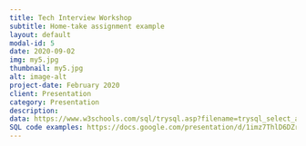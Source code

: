 ```yaml
---
title: Tech Interview Workshop
subtitle: Home-take assignment example
layout: default
modal-id: 5
date: 2020-09-02
img: my5.jpg
thumbnail: my5.jpg
alt: image-alt
project-date: February 2020
client: Presentation
category: Presentation
description: 
data: https://www.w3schools.com/sql/trysql.asp?filename=trysql_select_all
SQL code examples: https://docs.google.com/presentation/d/1imz7ThlD6DZrS7pHfzUXDQDGWyJyIKVwxMRlpXstZDw/edit?usp=sharing
---
```


